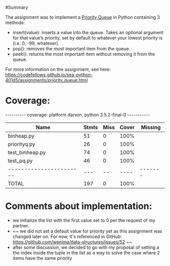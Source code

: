 #Summary

The assignment was to implement a [Priority Queue](https://en.wikipedia.org/wiki/Priority_queue)
in Python containing 3 methods:

* insert(value): inserts a value into the queue. Takes an optional argument for that value’s priority, set by default to whatever your lowest        priority is (i.e. 0, -99, whatever).
* pop(): removes the most important item from the queue.
* peek(): returns the most important item without removing it from the queue.

For more information on the assignment, see here: https://codefellows.github.io/sea-python-401d5/assignments/priority_queue.html


# Coverage:

---------- coverage: platform darwin, python 3.5.2-final-0 -----------


| Name                     | Stmts | Miss | Cover | Missing |
| -----------------------  | ----- | ---- | ----- | ------- |
| binheap.py               |  51   |  0   | 100%  |         |
| priorityq.py             |  26   |  0   | 100%  |         |
| test_binheap.py          |  74   |  0   | 100%  |         |
| test_pq.py               |  46   |  0   | 100%  |         |
| -----------------------  |  ---  |  --  | ----  | ------- |
| TOTAL                    |  197  |  0   | 100%  |         |


# Comments about implementation:

* we initialize the list with the first value set to 0 per the request of my partner.
* ~~ we did not set a default value for priority yet as this assignment was changed later on. For now, it's referenced in GitHub: https://github.com/wenima/data-structures/issues/52 ~~
* after some discussion, we decided to go with my proposal of setting a the index inside the tuple in the list as a way to solve the case where 2 items have the same priority
